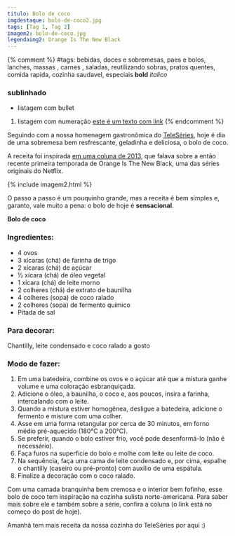 ```yaml
---
titulo: Bolo de coco
imgdestaque: bolo-de-coco2.jpg
tags: [Tag 1, Tag 2]
imagem2: bolo-de-coco.jpg
legendaimg2: Orange Is The New Black
---
```

{% comment %}
#tags: bebidas, doces e sobremesas, paes e bolos, lanches, massas , carnes , saladas, reutilizando sobras, pratos quentes, comida rapida, cozinha saudavel, especiais
**bold**
*italico*
### sublinhado
* listagem com bullet
1. listagem com numeração
[este é um texto com link](https://www.enderecodolink.com)
{% endcomment %}

Seguindo com a nossa homenagem gastronômica do [TeleSéries](https://www.enderecodolink.com), hoje é dia de uma sobremesa bem resfrescante, geladinha e deliciosa, o bolo de coco.

A receita foi inspirada [em uma coluna de 2013](http://teleseries.com.br/ei-pare-ja-ai-a-cozinha-de-orange-is-the-new-black-vai-te-prender/), que falava sobre a então recente primeira temporada de Orange Is The New Black, uma das séries originais do Netflix. 

{% include imagem2.html %}

O passo a passo é um pouquinho grande, mas a receita é bem simples e, garanto, vale muito a pena: o bolo de hoje é **sensacional**.

**Bolo de coco**

### Ingredientes: 

* 4 ovos
* 3 xícaras (chá) de farinha de trigo
* 2 xícaras (chá) de açúcar
* ½ xícara (chá) de óleo vegetal
* 1 xícara (chá) de leite morno
* 2 colheres (chá) de extrato de baunilha
* 4 colheres (sopa) de coco ralado
* 2 colheres (sopa) de fermento químico
* Pitada de sal

### Para decorar:

Chantilly, leite condensado e coco ralado a gosto

### Modo de fazer: 

1. Em uma batedeira, combine os ovos e o açúcar até que a mistura ganhe volume e uma coloração esbranquiçada.
2. Adicione o óleo, a baunilha, o coco e, aos poucos, insira a farinha, intercalando com o leite.
3. Quando a mistura estiver homogênea, desligue a batedeira, adicione o fermento e misture com uma colher.
4. Asse em uma forma retangular por cerca de 30 minutos, em forno médio pré-aquecido (180°C a 200°C).
5. Se preferir, quando o bolo estiver frio, você pode desenformá-lo (não é necessário). 
6. Faça furos na superfície do bolo e molhe com leite ou leite de coco.
7. Na sequência, faça uma cama de leite condensado e, por cima, espalhe o chantilly (caseiro ou pré-pronto) com auxílio de uma espátula.
8. Finalize a decoração com o coco ralado.

Com uma camada branquinha bem cremosa e o interior bem fofinho, esse bolo de coco tem inspiração na cozinha sulista norte-americana. Para saber mais sobre ele e também sobre a série, confira a coluna (o link está no começo do post de hoje). 

Amanhã tem mais receita da nossa cozinha do TeleSéries por aqui :)
